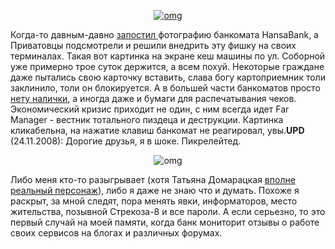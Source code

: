 <p align="center"><a href="/media/pictures/privat_rar_big.jpg"><img border="0" alt="omg" src="/media/pictures/privat_far_small.jpg" /></a></p>Когда-то давным-давно <a href="/blog/8.html">запостил </a>фотографию банкомата HansaBank, а Приватовцы подсмотрели и решили внедрить эту фишку на своих терминалах. Такая вот картинка на экране кеш машины по ул. Соборной уже примерно трое суток держится, а всем похуй. Некоторые граждане даже пытались свою карточку вставить, слава богу картоприемник толи заклинило, толи он блокируется. А в большей части банкоматов просто <a href="/media/pictures/huyvam.jpg">нету налички</a>, а иногда даже и бумаги для распечатывания чеков. Экономический кризис приходит не один, с ним всегда идет Far Manager - вестник тотального пиздеца и деструкции. Картинка кликабельна, на нажатие клавиш банкомат не реагировал, увы.<strong>UPD</strong> (24.11.2008): Дорогие друзья, я в шоке. Пикрелейтед.<p align="center"><img alt="omg" src="/media/pictures/tatyana.jpg" /></p>Либо меня кто-то разыгрывает (хотя Татьяна Домарацкая <a href="http://dn300184dtn.privatblog.com.ua/profile/">вполне реальный персонаж</a>), либо я даже не знаю что и думать. Похоже я раскрыт, за мной следят, пора менять явки, информаторов, место жительства, позывной Стрекоза-8 и все пароли. А если серьезно, то это первый случай на моей памяти, когда банк мониторит отзывы о работе своих сервисов на блогах и различных форумах.